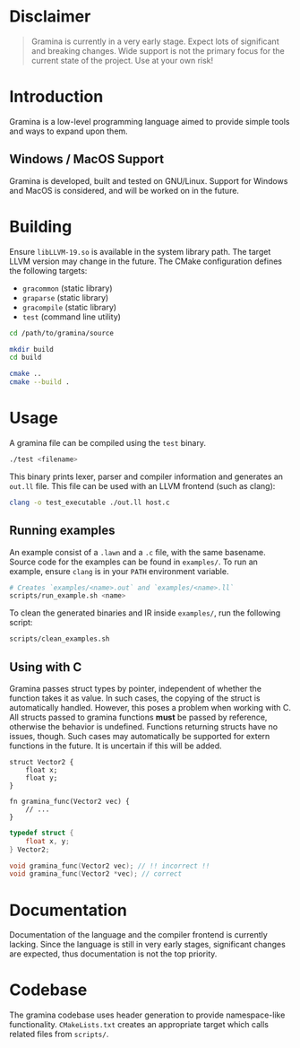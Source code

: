 # Disclaimer
> Gramina is currently in a very early stage.
> Expect lots of significant and breaking changes.
> Wide support is not the primary focus for the current state of the project.
> Use at your own risk!

# Introduction
Gramina is a low-level programming language aimed to provide simple tools and ways to expand upon them.

## Windows / MacOS Support
Gramina is developed, built and tested on GNU/Linux.
Support for Windows and MacOS is considered, and will be worked on in the future.

# Building
Ensure `libLLVM-19.so` is available in the system library path. The target LLVM version may change in the future.
The CMake configuration defines the following targets:
- `gracommon` (static library)
- `graparse` (static library)
- `gracompile` (static library)
- `test` (command line utility)

```bash
cd /path/to/gramina/source

mkdir build
cd build

cmake ..
cmake --build .
```

# Usage
A gramina file can be compiled using the `test` binary.
```bash
./test <filename>
```

This binary prints lexer, parser and compiler information and generates an `out.ll` file.
This file can be used with an LLVM frontend (such as clang):
```bash
clang -o test_executable ./out.ll host.c
```

## Running examples
An example consist of a `.lawn` and a `.c` file, with the same basename. Source code for the examples can be found in `examples/`.
To run an example, ensure `clang` is in your `PATH` environment variable.

```bash
# Creates `examples/<name>.out` and `examples/<name>.ll`
scripts/run_example.sh <name>
```

To clean the generated binaries and IR inside `examples/`, run the following script:
```bash
scripts/clean_examples.sh
```

## Using with C
Gramina passes struct types by pointer, independent of whether the function takes it as value.
In such cases, the copying of the struct is automatically handled.
However, this poses a problem when working with C.
All structs passed to gramina functions **must** be passed by reference, otherwise the behavior is undefined.
Functions returning structs have no issues, though.
Such cases may automatically be supported for extern functions in the future. It is uncertain if this will be added.

```lawn
struct Vector2 {
    float x;
    float y;
}

fn gramina_func(Vector2 vec) {
    // ...
}
```

```c
typedef struct {
    float x, y;
} Vector2;

void gramina_func(Vector2 vec); // !! incorrect !!
void gramina_func(Vector2 *vec); // correct
```

# Documentation
Documentation of the language and the compiler frontend is currently lacking. Since the language is still in very early stages, significant changes are expected, thus documentation is not the top priority.

# Codebase
The gramina codebase uses header generation to provide namespace-like functionality. `CMakeLists.txt` creates an appropriate target which calls related files from `scripts/`.
